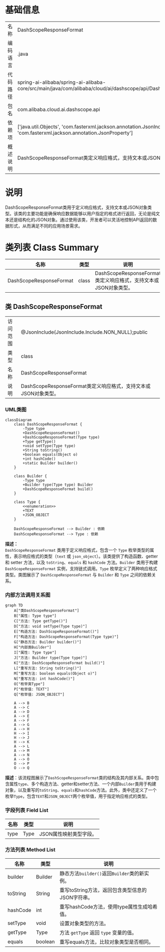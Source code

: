 # 基础信息

|      |      |
|------|------|
| 名称 | DashScopeResponseFormat |
| 编码语言 | .java |
| 代码路径 | spring-ai-alibaba/spring-ai-alibaba-core/src/main/java/com/alibaba/cloud/ai/dashscope/api/DashScopeResponseFormat.java |
| 包名 | com.alibaba.cloud.ai.dashscope.api |
| 依赖项 | ['java.util.Objects', 'com.fasterxml.jackson.annotation.JsonInclude', 'com.fasterxml.jackson.annotation.JsonProperty'] |
| 概述说明 | DashScopeResponseFormat类定义响应格式，支持文本或JSON对象。 |

# 说明

DashScopeResponseFormat类用于定义响应格式，支持文本或JSON对象类型。该类的主要功能是确保响应数据能够以用户指定的格式进行返回，无论是纯文本还是结构化的JSON对象。通过使用该类，开发者可以灵活地控制API返回的数据形式，从而满足不同的应用场景需求。

# 类列表 Class Summary

| 名称   | 类型  | 说明 |
|-------|------|-------------|
| DashScopeResponseFormat | class | DashScopeResponseFormat类定义响应格式，支持文本或JSON对象类型。 |



## 类 DashScopeResponseFormat

|      |      |
|------|------|
| 访问范围 | @JsonInclude(JsonInclude.Include.NON_NULL);public |
| 类型 | class |
| 名称 | DashScopeResponseFormat |
| 说明 | DashScopeResponseFormat类定义响应格式，支持文本或JSON对象类型。 |


### UML类图

```mermaid
classDiagram
    class DashScopeResponseFormat {
        -Type type
        +DashScopeResponseFormat()
        +DashScopeResponseFormat(Type type)
        +Type getType()
        +void setType(Type type)
        +String toString()
        +boolean equals(Object o)
        +int hashCode()
        +static Builder builder()
    }

    class Builder {
        -Type type
        +Builder type(Type type) Builder
        +DashScopeResponseFormat build()
    }

    class Type {
        <<enumeration>>
        +TEXT
        +JSON_OBJECT
    }

    DashScopeResponseFormat --> Builder : 依赖
    DashScopeResponseFormat --> Type : 依赖
```

**描述：**  
`DashScopeResponseFormat` 类用于定义响应格式，包含一个 `Type` 枚举类型的属性，表示响应格式的类型（`text` 或 `json_object`）。该类提供了构造函数、getter 和 setter 方法，以及 `toString`、`equals` 和 `hashCode` 方法。`Builder` 类用于构建 `DashScopeResponseFormat` 实例，支持链式调用。`Type` 枚举定义了两种响应格式类型。类图展示了 `DashScopeResponseFormat` 与 `Builder` 和 `Type` 之间的依赖关系。


### 内部方法调用关系图

```mermaid
graph TD
    A["类DashScopeResponseFormat"]
    B["属性: Type type"]
    C["方法: Type getType()"]
    D["方法: void setType(Type type)"]
    E["构造方法: DashScopeResponseFormat()"]
    F["构造方法: DashScopeResponseFormat(Type type)"]
    G["静态方法: Builder builder()"]
    H["内部类Builder"]
    I["属性: Type type"]
    J["方法: Builder type(Type type)"]
    K["方法: DashScopeResponseFormat build()"]
    L["重写方法: String toString()"]
    M["重写方法: boolean equals(Object o)"]
    N["重写方法: int hashCode()"]
    O["枚举类Type"]
    P["枚举值: TEXT"]
    Q["枚举值: JSON_OBJECT"]

    A --> B
    A --> C
    A --> D
    A --> E
    A --> F
    A --> G
    A --> H
    H --> I
    H --> J
    H --> K
    A --> L
    A --> M
    A --> N
    A --> O
    O --> P
    O --> Q
```

**描述**：该流程图展示了`DashScopeResponseFormat`类的结构及其内部关系。类中包含属性`type`、多个构造方法、getter和setter方法、一个内部`Builder`类用于构建对象，以及重写的`toString`、`equals`和`hashCode`方法。此外，类中还定义了一个枚举`Type`，包含`TEXT`和`JSON_OBJECT`两个枚举值，用于指定响应格式的类型。

### 字段列表 Field List

| 名称  | 类型  | 说明 |
|-------|-------|------|
| type | Type | JSON属性映射类型字段。 |

### 方法列表 Method List

| 名称  | 类型  | 说明 |
|-------|-------|------|
| builder | Builder | 静态方法`builder()`返回`Builder`类的新实例。 |
| toString | String | 重写toString方法，返回包含类型信息的JSON字符串。 |
| hashCode | int | 重写hashCode方法，使用type属性生成哈希值。 |
| setType | void | 设置对象类型的方法。 |
| getType | Type | 方法 `getType` 返回 `type` 变量的值。 |
| equals | boolean | 重写equals方法，比较对象类型是否相同。 |




